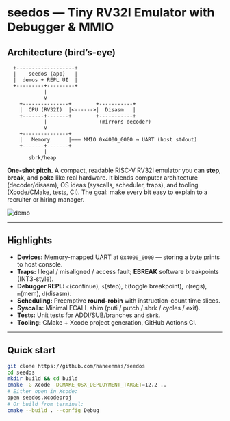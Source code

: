 # seedos — Tiny RV32I Emulator with Debugger & MMIO
## Architecture (bird’s-eye)

      +-------------------+
      |    seedos (app)   |
      |  demos + REPL UI  |
      +---------+---------+
                |
                v
        +---------------+        +-----------+
        |  CPU (RV32I)  |<------>|  Disasm   |
        +-------+-------+        +-----------+
                |                 (mirrors decoder)
                v
        +---------------+
        |   Memory      |——— MMIO 0x4000_0000 → UART (host stdout)
        +-------+-------+
                |
           sbrk/heap


**One-shot pitch.** A compact, readable RISC-V RV32I emulator you can **step**, **break**, and **poke** like real hardware. It blends computer architecture (decoder/disasm), OS ideas (syscalls, scheduler, traps), and tooling (Xcode/CMake, tests, CI). The goal: make every bit easy to explain to a recruiter or hiring manager.

![demo](docs/demo.gif)

---

## Highlights 
- **Devices:** Memory-mapped UART at `0x4000_0000` — storing a byte prints to host console.
- **Traps:** Illegal / misaligned / access fault; **EBREAK** software breakpoints (INT3-style).
- **Debugger REPL:** `c`(continue), `s`(step), `b`(toggle breakpoint), `r`(regs), `m`(mem), `d`(disasm).
- **Scheduling:** Preemptive **round-robin** with instruction-count time slices.
- **Syscalls:** Minimal ECALL shim (puti / putch / sbrk / cycles / exit).
- **Tests:** Unit tests for ADDI/SUB/branches and `sbrk`.
- **Tooling:** CMake + Xcode project generation, GitHub Actions CI.

---

## Quick start
```bash
git clone https://github.com/haneenmas/seedos
cd seedos
mkdir build && cd build
cmake -G Xcode -DCMAKE_OSX_DEPLOYMENT_TARGET=12.2 ..
# Either open in Xcode:
open seedos.xcodeproj
# Or build from terminal:
cmake --build . --config Debug

